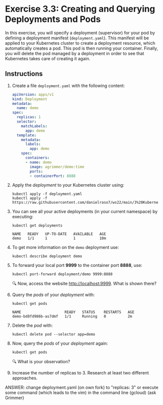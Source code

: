 # Exercise 3.3: Creating and Querying Deployments and Pods

In this exercise, you will specify a deployment (supervisor) for your pod by defining a deployment manifest (`deployment.yaml`). This manifest will be applied to your Kubernetes cluster to create a deployment resource, which automatically creates a pod. This pod is then running your container. Finally, you will delete the pod managed by a deployment in order to see that Kubernetes takes care of creating it again.

## Instructions

1. Create a file `deployment.yaml` with the following content:

    ```yaml
    apiVersion: apps/v1
    kind: Deployment
    metadata:
      name: demo
    spec:
      replicas: 1
      selector:
        matchLabels:
          app: demo
      template:
        metadata:
          labels:
            app: demo
        spec:
          containers:
          - name: demo
            image: agrimmer/demo:time
            ports:
            - containerPort: 8888
    ```

1. Apply the *deployment* to your Kubernetes cluster using: 

    ```console
    kubectl apply -f deployment.yaml
    kubectl apply -f https://raw.githubusercontent.com/danielraso7/ws22/main/3%20Kubernetes/exercise%203.3/deployment.yaml
    ```

1. You can see all your active deployments (in your current namespace) by executing:

    ```console
    kubectl get deployments
    ```

    ```source
    NAME   READY   UP-TO-DATE   AVAILABLE   AGE
    demo   1/1     1            1           10m
    ```

1. To get more information on the `demo` deployment use:

    ```console
    kubectl describe deployment demo
    ```

1. To forward your local port **9999** to the container port **8888**, use:

    ```console
    kubectl port-forward deployment/demo 9999:8888
    ```

    :mag: Now, access the website [http://localhost:9999](http://localhost:9999). What is shown there? 

1. Query the *pods* of your *deployment* with:
    
    ```console
    kubectl get pods
    ```

    ```source
    NAME                    READY   STATUS    RESTARTS   AGE
    demo-bd8fd986b-as7dmf   1/1     Running   0          2m
    ```

1. Delete the *pod* with:
    
    ```console
    kubectl delete pod --selector app=demo
    ```

1. Now, query the *pods* of your *deployment* again:
    
    ```console
    kubectl get pods
    ```

    :mag: What is your observation? 

1. Increase the number of replicas to 3. Research at least two different approaches.

ANSWER: change deployment.yaml (on own fork) to "replicas: 3" or execute some command (which leads to the vim) in the command line (gcloud) (ask Grimmer)